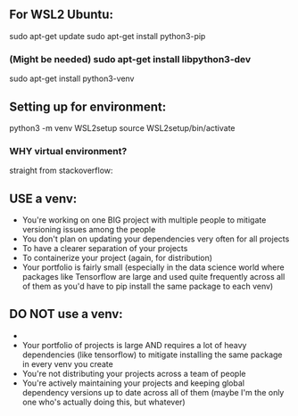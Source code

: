 ## For WSL2 Ubuntu:
sudo apt-get update
sudo apt-get install python3-pip
### (Might be needed) sudo apt-get install libpython3-dev
sudo apt-get install python3-venv

## Setting up for environment:
python3 -m venv WSL2setup 
source WSL2setup/bin/activate

### WHY virtual environment? 
straight from stackoverflow:
## USE a venv:

- You're working on one BIG project with multiple people to mitigate versioning issues among the people
- You don't plan on updating your dependencies very often for all projects
- To have a clearer separation of your projects
- To containerize your project (again, for distribution)
- Your portfolio is fairly small (especially in the data science world where packages like Tensorflow are large and used quite frequently across all of them as you'd have to pip install the same package to each venv)
## DO NOT use a venv:
- 
- Your portfolio of projects is large AND requires a lot of heavy dependencies (like tensorflow) to mitigate installing the same package in every venv you create
- You're not distributing your projects across a team of people
- You're actively maintaining your projects and keeping global dependency versions up to date across all of them (maybe I'm the only one who's actually doing this, but whatever)
